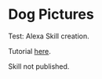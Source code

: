 # Dog Pictures

Test: Alexa Skill creation.

Tutorial [here](https://blog.prototypr.io/using-voice-commands-to-control-a-website-with-amazon-echo-alexa-part-1-6-a35edbfef405).

Skill not published.
